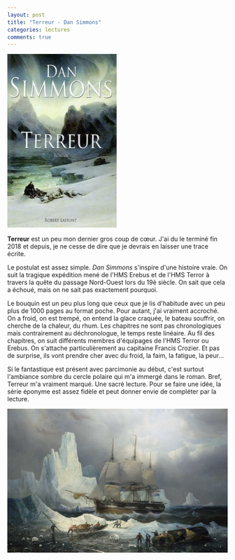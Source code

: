 ```yaml
---
layout: post
title: "Terreur - Dan Simmons"
categories: lectures
comments: true
---
```


![moutons](https://github.com/homeostasie/bouquins/raw/master/_pics/lv/simmons_dan/terreur.jpg)

**Terreur** est un peu mon dernier gros coup de cœur. J'ai du le terminé fin 2018 et depuis, je ne cesse de dire que je devrais en laisser une trace écrite.

Le postulat est assez simple. *Dan Simmons* s'inspire d'une histoire vraie. On suit la tragique expédition mené de l'HMS Erebus et de l'HMS Terror à travers la quête du passage Nord-Ouest lors du 19è siècle. On sait que cela a échoué, mais on ne sait pas exactement pourquoi.

Le bouquin est un peu plus long que ceux que je lis d'habitude avec un peu plus de 1000 pages au format poche. Pour autant, j'ai vraiment accroché. On a froid, on est trempé, on entend la glace craquée, le bateau souffrir, on cherche de la chaleur, du rhum. Les chapitres ne sont pas chronologiques mais contrairement au déchronologue, le temps reste linéaire. Au fil des chapitres, on suit différents membres d'équipages de l'HMS Terror ou Erebus. On s'attache particulièrement au capitaine Francis Crozier. Et pas de surprise, ils vont prendre cher avec du froid, la faim, la fatigue, la peur...

Si le fantastique est présent avec parcimonie au début, c'est surtout l'ambiance sombre du cercle polaire qui m'a immergé dans le roman. Bref, Terreur m'a vraiment marqué. Une sacré lecture. Pour se faire une idée, la série éponyme est assez fidèle et peut donner envie de compléter par la lecture.

![moutons](https://github.com/homeostasie/bouquins/raw/master/_pics/lv/simmons_dan/erebus.jpg)
